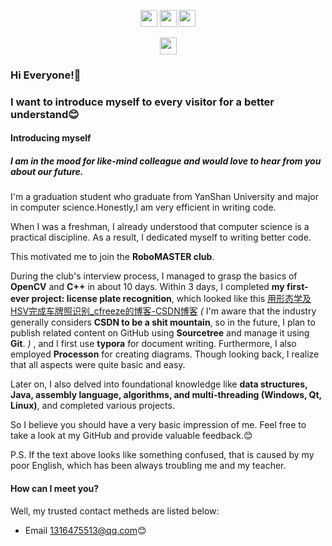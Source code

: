 <p align="center">
  <img src="https://user-images.githubusercontent.com/5679180/79618120-0daffb80-80be-11ea-819e-d2b0fa904d07.gif" width="27px">
  <img src="https://user-images.githubusercontent.com/5679180/79618120-0daffb80-80be-11ea-819e-d2b0fa904d07.gif" width="27px">
  <img src="https://user-images.githubusercontent.com/5679180/79618120-0daffb80-80be-11ea-819e-d2b0fa904d07.gif" width="27px">
</p>
<p align="center">
  <img src="https://user-images.githubusercontent.com/5679180/79618120-0daffb80-80be-11ea-819e-d2b0fa904d07.gif" width="27px">
</p>

### Hi Everyone!👋

### I want to introduce myself to every visitor for a  better understand😊

#### Introducing myself

##### I am in the mood for like-mind colleague and would love to hear from you about our future.

I'm a graduation student who graduate from YanShan University and major in computer science.Honestly,I am very efficient in writing code.

When I was a freshman, I already understood that computer science is a practical discipline. As a result, I dedicated myself to writing better code. 

This motivated me to join the **RoboMASTER club**. 

During the club's interview process, I managed to grasp the basics of **OpenCV** and **C++** in about 10 days. Within 3 days, I completed **my first-ever project: license plate recognition**, which looked like this [用形态学及HSV完成车牌照识别_cfreeze的博客-CSDN博客](https://blog.csdn.net/qq_51942219/article/details/114002399?spm=1001.2014.3001.5501)   *(*  I'm aware that the industry generally considers **CSDN to be a shit mountain**, so in the future, I plan to publish related content on GitHub using **Sourcetree** and manage it using **Git**.  *)*  , and I first use **typora** for document writing. Furthermore, I also employed **Processon** for creating diagrams. Though looking back, I realize that all aspects were quite basic and easy.

Later on, I also delved into foundational knowledge like **data structures, Java, assembly language, algorithms, and multi-threading (Windows, Qt, Linux)**, and completed various  projects.

So I believe you should have a very basic impression of me. Feel free to take a look at my GitHub and provide valuable feedback.😊

P.S. If the text above looks like something confused, that is caused by my poor English, which has been always troubling me and my teacher.

#### How can I meet you?

Well, my trusted contact metheds are listed below:

- Email 1316475513@qq.com😊
